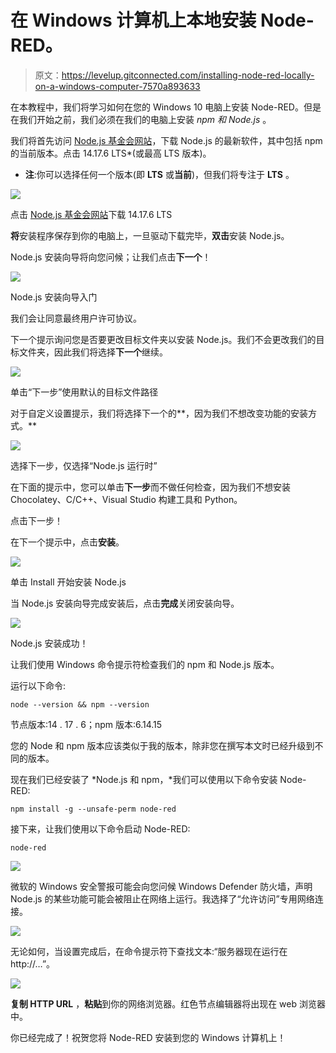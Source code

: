 # 在 Windows 计算机上本地安装 Node-RED。

> 原文：<https://levelup.gitconnected.com/installing-node-red-locally-on-a-windows-computer-7570a893633>

在本教程中，我们将学习如何在您的 Windows 10 电脑上安装 Node-RED。但是在我们开始之前，我们必须在我们的电脑上安装 *npm 和 Node.js* 。

我们将首先访问 [Node.js 基金会网站](https://nodejs.org/en/)，下载 Node.js 的最新软件，其中包括 npm 的当前版本。点击 14.17.6 LTS*(或最高 LTS 版本)。

* **注**:你可以选择任何一个版本(即 **LTS** 或**当前**)，但我们将专注于 **LTS** 。

![](img/ce8ae06f3079eef1b27f93f269c25e2e.png)

点击 [Node.js 基金会网站](https://nodejs.org/en/)下载 14.17.6 LTS

**将**安装程序保存到你的电脑上，一旦驱动下载完毕，**双击**安装 Node.js。

Node.js 安装向导将向您问候；让我们点击**下一个**！

![](img/7ac4ed5acab6494d8873c75473ce6a21.png)

Node.js 安装向导入门

我们会让同意最终用户许可协议。

下一个提示询问您是否要更改目标文件夹以安装 Node.js。我们不会更改我们的目标文件夹，因此我们将选择**下一个**继续。

![](img/45b2785c97a55bf26a36edc9a2823980.png)

单击“下一步”使用默认的目标文件路径

对于自定义设置提示，我们将选择下一个的**，因为我们不想改变功能的安装方式。**

![](img/7119f4ae9f333c557369a5899c9f8c68.png)

选择下一步，仅选择“Node.js 运行时”

在下面的提示中，您可以单击**下一步**而不做任何检查，因为我们不想安装 Chocolatey、C/C++、Visual Studio 构建工具和 Python。

点击下一步！

在下一个提示中，点击**安装**。

![](img/7952026ab5da91960ceff372b5d25e7c.png)

单击 Install 开始安装 Node.js

当 Node.js 安装向导完成安装后，点击**完成**关闭安装向导。

![](img/0fb370afa513f85284f8e316fd44022c.png)

Node.js 安装成功！

让我们使用 Windows 命令提示符检查我们的 npm 和 Node.js 版本。

运行以下命令:

```
node --version && npm --version
```

节点版本:14 . 17 . 6；npm 版本:6.14.15

您的 Node 和 npm 版本应该类似于我的版本，除非您在撰写本文时已经升级到不同的版本。

现在我们已经安装了 *Node.js 和 npm，*我们可以使用以下命令安装 Node-RED:

```
npm install -g --unsafe-perm node-red
```

接下来，让我们使用以下命令启动 Node-RED:

```
node-red
```

![](img/643382c987cb2e7d3a978ad400602721.png)

微软的 Windows 安全警报可能会向您问候 Windows Defender 防火墙，声明 Node.js 的某些功能可能会被阻止在网络上运行。我选择了“允许访问”专用网络连接。

![](img/099f04e3b4fded31a4b380e6bf7616fd.png)

无论如何，当设置完成后，在命令提示符下查找文本:“服务器现在运行在 http://…”。

![](img/b5437d85abfcbb363680503730badc22.png)

**复制 HTTP URL** ，**粘贴**到你的网络浏览器。红色节点编辑器将出现在 web 浏览器中。

你已经完成了！祝贺您将 Node-RED 安装到您的 Windows 计算机上！